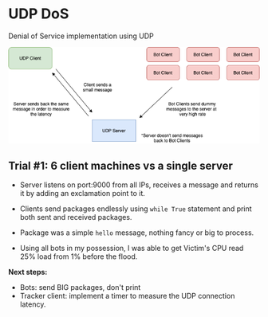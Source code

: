 # UDP DoS
Denial of Service implementation using UDP

![architecture](architecture.png)

## Trial #1: 6 client machines vs a single server

- Server listens on port:9000 from all IPs, receives a message and returns it by adding an exclamation point to it.

- Clients send packages endlessly using `while True` statement and print both sent and received packages.

- Package was a simple `hello` message, nothing fancy or big to process.

- Using all bots in my possession, I was able to get Victim's CPU read 25% load from 1% before the flood.

**Next steps:**

- Bots: send BIG packages, don't print
- Tracker client: implement a timer to measure the UDP connection latency.


